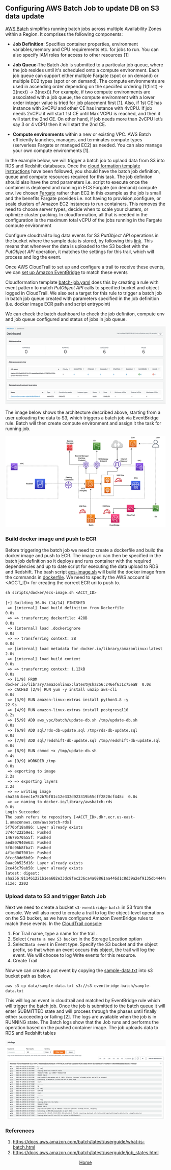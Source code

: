 ## Configuring AWS Batch Job to update DB on S3 data update

[AWS Batch]( https://docs.aws.amazon.com/batch/latest/userguide/what-is-batch.html) simplifies running batch jobs across multiple Availability Zones within a Region.
It comprises the following components:

* **Job Definition**: Specifies container properties, environment variables,memory and CPU requirements etc.
 for jobs to run. You can also specify IAM roles for access to other resources [1]

* **Job Queue**:The Batch Job is submitted to a particular job queue, where the job resides until it's
 scheduled onto a compute environment. Each job queue can support either multiple Fargate (spot or on demand)
 or multiple EC2 types  (spot or on demand). The compute environments are used in ascending order depending
 on the speciifed ordering (1(first) -> 2(next) -> 3(next)).For example, if two compute environments are associated with a job queue, the compute environment with a lower order integer value is tried for job placement first [1]. Also, if 1st CE has instance with 2vCPU and other CE has instance with 4vCPU. If job needs 2vCPU it will start 1st CE until Max VCPU is reached, and then it will start the 2nd CE. On other hand, if job needs more than 2vCPU let’s say 3 or 4 vCPU then it will start the 2nd CE.

* **Compute environments** within a new or existing VPC. AWS Batch efficiently launches, manages, and terminates compute
  types (serverless Fargate or managed EC2)  as needed. You can also manage your own compute environments [1].

In the example below, we will trigger a batch job to uplaod data from S3 into RDS and Redshift
databases. Once the [cloud formation template instructions](https://github.com/ryankarlos/AWS-VPC#create-aws-resource-using-cloudformation)  have been followed, you should have the batch job definition, queue and compute resources required for this task.  The job definiton should also have the cmd parameters i.e.
script to execute once the container is deployed and running in ECS Fargate (on demand) compute env.
Ive chosen [Fargate](https://docs.aws.amazon.com/batch/latest/userguide/fargate.html) rather than EC2 in this example as the job is small and the benefits Fargate provides i.e. not having to provision,configure, or scale clusters of Amazon EC2 instances to run containers.
This removes the need to choose server types, decide when to scale your clusters, or optimize cluster packing.
In cloudformation, all that is needed in the configuration is the maximum total vCPU of the jobs running in the Fargate compute environment

Configure cloudtrail to log data events for S3 _PutObject API_ operations in the bucket where the sample data is stored, by following this [link](https://docs.aws.amazon.com/awscloudtrail/latest/userguide/logging-data-events-with-cloudtrail.html). This means that whenever the data is uploaded to the S3 bucket with the _PutObject API_ operation, it matches the settings for this trail, which will process and log the event.

Once AWS CloudTrail to set up and configure a trail to receive these events, we can [set up
Amazon EventBridge]( https://docs.aws.amazon.com/eventbridge/latest/userguide/eb-log-s3-data-events.html) to match these events

Cloudformation template [batch-job.yaml](https://github.com/ryankarlos/AWS-VPC/blob/master/templates/batch-job.yaml) does this by creating a rule with event pattern to match _PutObject API_ calls to specified bucket and object logged in CloudTrail. We also set a target for
this rule to trigger a batch job in batch job queue created with  parameters specified in the job
definition (i.e. docker image ECR path and script entrypoint)

We can check the batch dashboard to check the job definiton, compute env and job queue configured and
status of jobs in job queue.

![](../../screenshots/aws-batch-dashboard.png)

The image below shows the architecture described above, starting from a user uploading the data to S3,
which triggers a batch job via EventBridge rule. Batch will then create compute environment and assign
it the task for running job.

![](../../screenshots/batch-update-db-date-ecs-architecture.png)

### Build docker image and push to ECR

Before triggering the batch job we need to create a dockerfile and build the docker image and push to
ECR. The image uri can then be specified in the batch job definition so it deploys and runs container
with the required dependencies and up to date script for executing the data upload to RDS and Redshift.
The bash script [ecs-image.sh](https://github.com/ryankarlos/AWS-VPC/blob/master/aws_vpc/batch/ecs-image.sh) will build the docker image from the commands in [dockerfile](https://github.com/ryankarlos/AWS-VPC/blob/master/Dockerfile). We need to specify the AWS account id <ACCT_ID> for creating the correct ECR uri to push to.

````shell
sh scripts/docker/ecs-image.sh <ACCT_ID>

[+] Building 36.0s (14/14) FINISHED
 => [internal] load build definition from Dockerfile                       0.0s
 => => transferring dockerfile: 428B                                       0.0s
 => [internal] load .dockerignore                                          0.0s
 => => transferring context: 2B                                            0.0s
 => [internal] load metadata for docker.io/library/amazonlinux:latest      2.0s
 => [internal] load build context                                          0.0s
 => => transferring context: 1.12kB                                        0.0s
 => [1/9] FROM docker.io/library/amazonlinux:latest@sha256:246ef631c75ea8  0.0s
 => CACHED [2/9] RUN yum -y install unzip aws-cli                          0.0s
 => [3/9] RUN amazon-linux-extras install python3.8 -y                    22.9s
 => [4/9] RUN amazon-linux-extras install postgresql10                     8.2s
 => [5/9] ADD aws_vpc/batch/update-db.sh /tmp/update-db.sh                 0.0s
 => [6/9] ADD sql/rds-db-update.sql /tmp/rds-db-update.sql                 0.0s
 => [7/9] ADD sql/redshift-db-update.sql /tmp/redshift-db-update.sql       0.0s
 => [8/9] RUN chmod +x /tmp/update-db.sh                                   0.4s
 => [9/9] WORKDIR /tmp                                                     0.0s
 => exporting to image                                                     2.2s
 => => exporting layers                                                    2.2s
 => => writing image sha256:beec1e752b7bf81c12e332d923319b55cff2820cf448c  0.0s
 => => naming to docker.io/library/awsbatch-rds                            0.0s
Login Succeeded
The push refers to repository [<ACCT_ID>.dkr.ecr.us-east-1.amazonaws.com/awsbatch-rds]
5f70bf18a086: Layer already exists
374c4222b9e1: Pushed
14679570a55f: Pushed
aed807940e63: Pushed
5f0c96b8fba7: Pushed
4f1ed007001e: Pushed
8fcc60dd6b69: Pushed
8aac9b525d16: Layer already exists
2ce46c79ab58: Layer already exists
latest: digest: sha256:811461221b1ea602e33dc8fec236ca4a08861aa446d1c8d39a2ef9135db4444c size: 2202

````


### Upload data to S3 and trigger Batch Job

Next we need to create a bucket `s3-eventbridge-batch` in S3 from the console. We will also need to create a trail to log the object-level operations on the S3 bucket, as we have configured Amazon EventBridge rules to match these events.
In the [CloudTrail console](https://console.amazonaws.cn/cloudtrail/):

1. For Trail name, type a name for the trail.
2. Select `Create a new S3 bucket` in the Storage Location option
3. Select`Data event` in Event type. Specify the S3 bucket and the object prefix, so that when an event occurs this object, the trail will log the event. We will choose to log Write events for this resource.
4. Create Trail

Now we can create a put event by copying the [sample-data.txt](https://github.com/ryankarlos/AWS-VPC/blob/master/data/sample-data.txt) into s3 bucket path as below.

```shell
aws s3 cp data/sample-data.txt s3://s3-eventbridge-batch/sample-data.txt
```

This will log an event in cloudtrail and matched by EventBridge rule which will trigger the batch job.
Once the job is submitted to the batch queue it will enter SUBMITTED state and will procees through the phases until finally either succeeding or failing [2]. The logs are available when the job is in RUNNING state. The Batch logs show that the Job runs and performs the operation based on the pushed container image. The job uploads data to RDS and Redshift tables

![](../../screenshots/aws-batch-logs.png)

### References

1. https://docs.aws.amazon.com/batch/latest/userguide/what-is-batch.html
2. https://docs.aws.amazon.com/batch/latest/userguide/job_states.html

<p align="center">
    <a href="https://ryankarlos.github.io/AWS-VPC/">Home</a>
</p>

